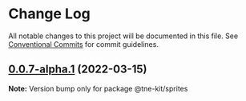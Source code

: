 # Change Log

All notable changes to this project will be documented in this file.
See [Conventional Commits](https://conventionalcommits.org) for commit guidelines.

## [0.0.7-alpha.1](https://github.com/nefayran/Way/compare/@tne-kit/sprites@0.0.7-alpha.0...@tne-kit/sprites@0.0.7-alpha.1) (2022-03-15)

**Note:** Version bump only for package @tne-kit/sprites
